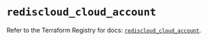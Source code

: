 # `rediscloud_cloud_account`

Refer to the Terraform Registry for docs: [`rediscloud_cloud_account`](https://registry.terraform.io/providers/redislabs/rediscloud/2.7.0/docs/resources/cloud_account).
